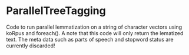 # ParallelTreeTagging
Code to run parallel lemmatization on a string of character vectors using koRpus and foreach(). A note that this code will only return the lematized text. The meta data such as parts of speech and stopword status are currently discarded!
